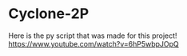 # Cyclone-2P

Here is the py script that was made for this project! https://www.youtube.com/watch?v=6hP5wbpJOpQ